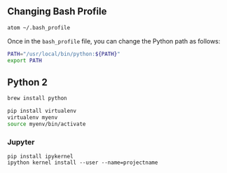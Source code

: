 ## Changing Bash Profile

```sh
atom ~/.bash_profile
```

Once in the `bash_profile` file, you can change the Python path as follows:

```sh
PATH="/usr/local/bin/python:${PATH}"
export PATH
```

## Python 2

```sh
brew install python
```
```sh
pip install virtualenv
virtualenv myenv
source myenv/bin/activate
```
### Jupyter

```
pip install ipykernel
ipython kernel install --user --name=projectname
```
